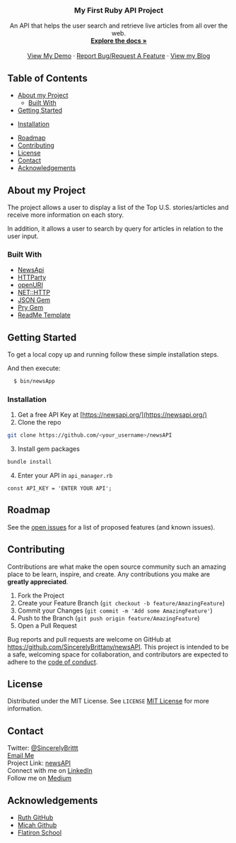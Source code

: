 
<!-- PROJECT LOGO -->
<br />
<p align="center">
  <a href="">
    <!-- <img src="images/logo.png" alt="Logo" width="80" height="80"> -->
  </a>

  <h3 align="center">My First Ruby API Project</h3>

  <p align="center">
    An API that helps the user search and retrieve live articles from all over the web.
    <br />
    <a href="https://newsapi.org/docs"><strong>Explore the docs »</strong></a>
    <br />
    <br />
    <a href="https://youtu.be/2MunZJC2wrY">View My Demo</a>
    ·
    <a href="https://github.com/SincerelyBrittany/newsAPI/issues">Report Bug/Request A Feature</a>
    ·
    <a href="https://medium.com/@sincerelybr/my-first-flatiron-project-94824e72e39b">View my Blog</a>
  </p>
</p>



<!-- TABLE OF CONTENTS -->
## Table of Contents

* [About my Project](#about-my-project)
  * [Built With](#built-with)
* [Getting Started](#getting-started)
<!-- * [Prerequisites](#prerequisites) -->
  * [Installation](#installation)
<!-- * [Usage](#usage) -->
* [Roadmap](#roadmap)
* [Contributing](#contributing)
* [License](#license)
* [Contact](#contact)
* [Acknowledgements](#acknowledgements)



<!-- ABOUT THE PROJECT -->
## About my Project

The project allows a user to display a list of the Top U.S. stories/articles and receive more information on each story.

In addition, it allows a user to search by query for articles in relation to the user input.



<!-- [![Product Name Screen Shot][product-screenshot]](https://example.com) -->

<!-- There are many great README templates available on GitHub, however, I didn't find one that really suit my needs so I created this enhanced one. I want to create a README template so amazing that it'll be the last one you ever need.

Here's why:
* Your time should be focused on creating something amazing. A project that solves a problem and helps others
* You shouldn't be doing the same tasks over and over like creating a README from scratch
* You should element DRY principles to the rest of your life :smile:

Of course, no one template will serve all projects since your needs may be different. So I'll be adding more in the near future. You may also suggest changes by forking this repo and creating a pull request or opening an issue.

A list of commonly used resources that I find helpful are listed in the acknowledgements. -->

### Built With

* [NewsApi](https://newsapi.org/)
* [HTTParty](https://github.com/jnunemaker/httparty)
* [openURI](https://ruby-doc.org/stdlib-2.5.1/libdoc/open-uri/rdoc/OpenURI.html)
* [NET::HTTP](https://ruby-doc.org/stdlib-2.7.0/libdoc/net/http/rdoc/Net/HTTP.html)
* [JSON Gem](https://rubygems.org/gems/json)
* [Pry Gem](https://rubygems.org/gems/pry/versions/0.10.3)
* [ReadMe Template](https://github.com/othneildrew/Best-README-Template#about-the-project)


<!-- GETTING STARTED -->
## Getting Started

To get a local copy up and running follow these simple installation steps.

And then execute:

```sh
  $ bin/newsApp
```

<!-- ### Prerequisites

This is an example of how to list things you need to use the software and how to install them.

And then execute:
  $ bundle install -->


### Installation

1. Get a free API Key at [https://newsapi.org/](https://newsapi.org/)
2. Clone the repo
```sh
git clone https://github.com/<your_username>/newsAPI
```
3. Install gem packages
```sh
bundle install
```
4. Enter your API in `api_manager.rb`
```RB
const API_KEY = 'ENTER YOUR API';
```


<!-- USAGE EXAMPLES -->
<!-- ## Usage -->

<!-- Use this space to show useful examples of how a project can be used. Additional screenshots, code examples and demos work well in this space. You may also link to more resources.

_For more examples, please refer to the [Documentation](https://example.com)_ -->


<!-- ROADMAP -->
## Roadmap

See the [open issues](https://github.com/SincerelyBrittany/newsAPI/issues) for a list of proposed features (and known issues).

<!-- CONTRIBUTING -->
## Contributing

Contributions are what make the open source community such an amazing place to be learn, inspire, and create. Any contributions you make are **greatly appreciated**.

1. Fork the Project
2. Create your Feature Branch (`git checkout -b feature/AmazingFeature`)
3. Commit your Changes (`git commit -m 'Add some AmazingFeature'`)
4. Push to the Branch (`git push origin feature/AmazingFeature`)
5. Open a Pull Request

Bug reports and pull requests are welcome on GitHub at https://github.com/SincerelyBrittany/newsAPI. This project is intended to be a safe, welcoming space for collaboration, and contributors are expected to adhere to the [code of conduct](https://github.com/SincerelyBrittany/template/blob/master/CODE_OF_CONDUCT.md).


<!-- LICENSE -->
## License

Distributed under the MIT License. See `LICENSE` [MIT License](https://opensource.org/licenses/MIT) for more information.

<!-- CONTACT -->
## Contact

Twitter: [@SincerelyBrittt](https://twitter.com/SincerelyBrittt)
<br>
[Email Me](sincerelybr@gmail.com)
<br>
Project Link: [newsAPI](https://github.com/SincerelyBrittany/newsAPI)
<br>
Connect with me on [LinkedIn](https://www.linkedin.com/in/sincerelybrittany/)
<br>
Follow me on [Medium](https://medium.com/@sincerelybr)

<!-- ACKNOWLEDGEMENTS -->
## Acknowledgements
* [Ruth GitHub](https://github.com/Rkebede)
* [Micah Github](https://github.com/micahshute)
* [Flatiron School](https://flatironschool.com/)
